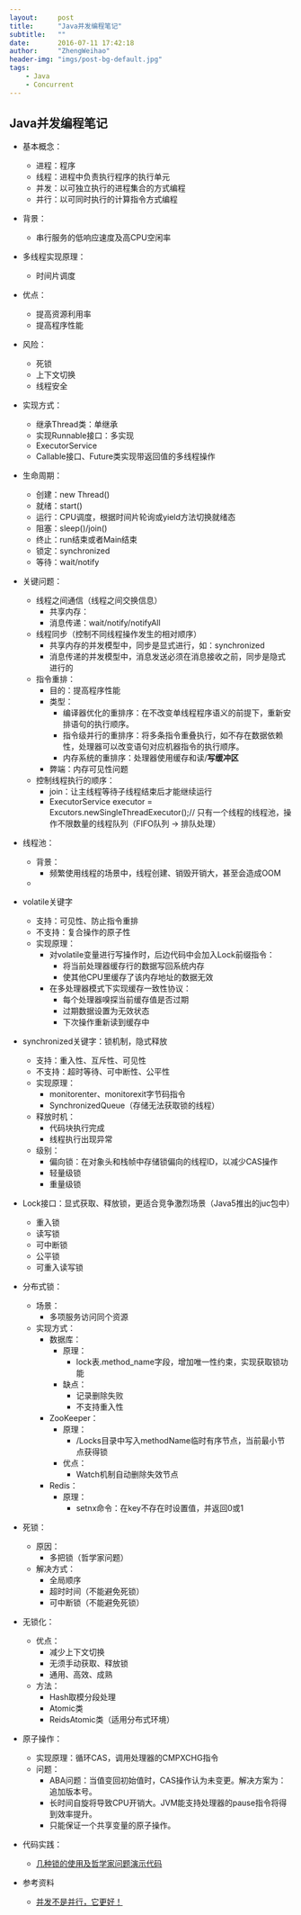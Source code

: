 ```yaml
---
layout:     post
title:      "Java并发编程笔记"
subtitle:   ""
date:       2016-07-11 17:42:18
author:     "ZhengWeihao"
header-img: "imgs/post-bg-default.jpg"
tags:
    - Java
    - Concurrent
---
```


Java并发编程笔记
---

* 基本概念：
   * 进程：程序
   * 线程：进程中负责执行程序的执行单元
   * 并发：以可独立执行的进程集合的方式编程
   * 并行：以可同时执行的计算指令方式编程
* 背景：
   * 串行服务的低响应速度及高CPU空闲率
* 多线程实现原理：
   * 时间片调度


* 优点：
  * 提高资源利用率
  * 提高程序性能
* 风险：
  * 死锁
  * 上下文切换
  * 线程安全
* 实现方式：
  * 继承Thread类：单继承
  * 实现Runnable接口：多实现
  * ExecutorService
  * Callable接口、Future类实现带返回值的多线程操作
* 生命周期：
  * 创建：new Thread()
  * 就绪：start()
  * 运行：CPU调度，根据时间片轮询或yield方法切换就绪态
  * 阻塞：sleep()/join()
  * 终止：run结束或者Main结束
  * 锁定：synchronized
  * 等待：wait/notify
* 关键问题：
  * 线程之间通信（线程之间交换信息）
    * 共享内存：
    * 消息传递：wait/notify/notifyAll
  * 线程同步（控制不同线程操作发生的相对顺序）
    * 共享内存的并发模型中，同步是显式进行，如：synchronized
    * 消息传递的并发模型中，消息发送必须在消息接收之前，同步是隐式进行的
  * 指令重排：
    * 目的：提高程序性能
    * 类型：
      * 编译器优化的重排序：在不改变单线程程序语义的前提下，重新安排语句的执行顺序。
      * 指令级并行的重排序：将多条指令重叠执行，如不存在数据依赖性，处理器可以改变语句对应机器指令的执行顺序。
      * 内存系统的重排序：处理器使用缓存和读/**写缓冲区**
    * 弊端：内存可见性问题
  * 控制线程执行的顺序：
    * join：让主线程等待子线程结束后才能继续运行
    * ExecutorService executor = Excutors.newSingleThreadExecutor();// 只有一个线程的线程池，操作不限数量的线程队列（FIFO队列 -> 排队处理）
* 线程池：
  * 背景：
    * 频繁使用线程的场景中，线程创建、销毁开销大，甚至会造成OOM
  * ​


* volatile关键字
  * 支持：可见性、防止指令重排
  * 不支持：复合操作的原子性
  * 实现原理：
    * 对volatile变量进行写操作时，后边代码中会加入Lock前缀指令：
      * 将当前处理器缓存行的数据写回系统内存
      * 使其他CPU里缓存了该内存地址的数据无效
    * 在多处理器模式下实现缓存一致性协议：
      * 每个处理器嗅探当前缓存值是否过期
      * 过期数据设置为无效状态
      * 下次操作重新读到缓存中
* synchronized关键字：锁机制，隐式释放
  * 支持：重入性、互斥性、可见性
  * 不支持：超时等待、可中断性、公平性
  * 实现原理：
    * monitorenter、monitorexit字节码指令
    * SynchronizedQueue（存储无法获取锁的线程）
  * 释放时机：
    * 代码块执行完成
    * 线程执行出现异常
  * 级别：
    * 偏向锁：在对象头和栈帧中存储锁偏向的线程ID，以减少CAS操作
    * 轻量级锁
    * 重量级锁
* Lock接口：显式获取、释放锁，更适合竞争激烈场景（Java5推出的juc包中）
  * 重入锁
  * 读写锁
  * 可中断锁
  * 公平锁
  * 可重入读写锁
* 分布式锁：
  * 场景：
    * 多项服务访问同个资源
  * 实现方式：
    * 数据库：
      * 原理：
        * lock表.method_name字段，增加唯一性约束，实现获取锁功能
      * 缺点：
        * 记录删除失败
        * 不支持重入性
    * ZooKeeper：
      * 原理：
        * /Locks目录中写入methodName临时有序节点，当前最小节点获得锁
      * 优点：
        * Watch机制自动删除失效节点
    * Redis：
      * 原理：
        * setnx命令：在key不存在时设置值，并返回0或1
* 死锁：
  * 原因：
    * 多把锁（哲学家问题）
  * 解决方式：
    * 全局顺序
    * 超时时间（不能避免死锁）
    * 可中断锁（不能避免死锁）
* 无锁化：
  * 优点：
    * 减少上下文切换
    * 无须手动获取、释放锁
    * 通用、高效、成熟
  * 方法：
    * Hash取模分段处理
    * Atomic类
    * ReidsAtomic类（适用分布式环境）
* 原子操作：
  * 实现原理：循环CAS，调用处理器的CMPXCHG指令
  * 问题：
    * ABA问题：当值变回初始值时，CAS操作认为未变更。解决方案为：追加版本号。
    * 长时间自旋将导致CPU开销大。JVM能支持处理器的pause指令将得到效率提升。
    * 只能保证一个共享变量的原子操作。
* 代码实践：
  * [几种锁的使用及哲学家问题演示代码](https://github.com/ZhengWeihao/JavaDemo/tree/master/src/main/java/com/zhengweihao/lock)
* 参考资料
  * [并发不是并行，它更好！](http://www.iteye.com/news/28915)